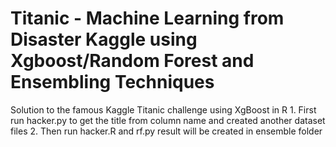 # Titanic - Machine Learning from Disaster Kaggle using Xgboost/Random Forest and Ensembling Techniques
Solution to the famous Kaggle Titanic challenge using XgBoost in R
    1. First run hacker.py to get the title from column name and created another dataset files
    2. Then run hacker.R and rf.py result will be created in ensemble folder
